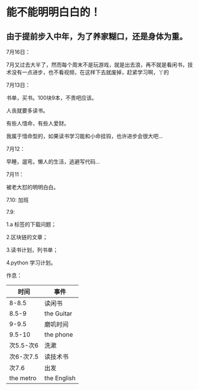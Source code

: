 # 能不能明明白白的！

## 由于提前步入中年，为了养家糊口，还是身体为重。

7月16日：

7月又过去大半了，然而每个周末不是玩游戏，就是出去浪，再不就是看闲书，技术没有一点进步，也不看视频，在这样下去就废掉，赶紧学习啊，丫的

7月13日：

书单，买书。100块9本，不贵吧应该。

人丧就要多读书。

有些人惜命，有些人爱财。

我属于惜命型的，如果读书学习能和小命挂钩，也许进步会很大吧...

7月12：

早睡，遛弯。懒人的生活，逃避写代码...

7月11：

被老大怼的明明白白。

7.10:
  加班
  
7.9:

  1.a 标签的下载问题；
  
  2.区块链的文章；
  
  3.读书计划，列书单；
  
  4.python 学习计划。
  
  作息：
  
  |时间|事件|
  |----|----|
  |8-8.5|读闲书|
  |8.5-9|the Guitar|
  |9-9.5|磨叽时间|
  |9.5-10|the phone|
  |次5.5-次6|洗漱|
  |次6-次7.5|读技术书|
  |次7.6|出发|
  |the metro|the English|
